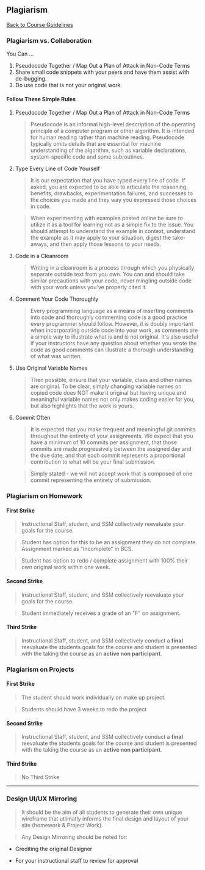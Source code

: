 ## Plagiarism
[Back to Course Guidelines](../../README.md#course-guidelines)

### Plagiarism vs. Collaboration

You Can ...
1. Pseudocode Together / Map Out a Plan of Attack in Non-Code Terms
2. Share small code snippets with your peers and have them assist with de-bugging. 
3. Do use code that is not your original work. 



#### Follow These Simple Rules


1. Pseudocode Together / Map Out a Plan of Attack in Non-Code Terms
    > Pseudocode is an informal high-level description of the operating principle of a computer program or other algorithm. It is intended for human reading rather than machine reading. Pseudocode typically omits details that are essential for machine understanding of the algorithm, such as variable declarations, system-specific code and some subroutines.

2. Type Every Line of Code Yourself

    > It is our expectation that you have typed every line of code. If asked, you are expected to be able to articulate the reasoning, benefits, drawbacks, experimentation failures, and successes to the choices you made and they way you expressed those choices in code.

    > When experimenting with examples posted online be sure to utilize it as a tool for learning not as a simple fix to the issue. You should attempt to understand the example in context, understand the example as it may apply to your situation, digest the take-aways, and then apply those lessons to your needs.


3. Code in a Cleanroom

    >Writing in a cleanroom is a process through which you physically separate outside text from you own. You can and should take similar precautions with your code, never mingling outside code with your work unless you've properly cited it.

4. Comment Your Code Thoroughly

    >Every programming language as a means of inserting comments into code and thoroughly commenting code is a good practice every programmer should follow. However, it is doubly important when incorporating outside code into your work, as comments are a simple way to illustrate what is and is not original. It's also useful if your instructors have any question about whether you wrote the code as good comments can illustrate a thorough understanding of what was written.

5. Use Original Variable Names

    > Then possible, ensure that your variable, class and other names are original. To be clear, simply changing variable names on copied code does NOT make it original but having unique and meaningful variable names not only makes coding easier for you, but also highlights that the work is yours.

6. Commit Often

    >It is expected that you make frequent and meaningful git commits throughout the entirety of your assignments. We expect that you have a minimum of 10 commits per assignment, that those commits are made progressively between the assigned day and the due date, and that each commit represents a proportional contribution to what will be your final submission.

    >Simply stated - we will not accept work that is composed of one commit representing the entirety of submission. 



### Plagiarism on Homework

#### First Strike

> Instructional Staff, student, and SSM collectively reevaluate your goals for the course.

>Student has option for this to be an assignment they do not complete. Assignment marked as “Incomplete” in BCS.

> Student has option to redo / complete assignment with 100% their own original work within one week.

#### Second Strike

> Instructional Staff, student, and SSM collectively reevaluate your goals for the course.

> Student  immediately receives a grade of an "F" on assignment.

#### Third Strike

> Instructional Staff, student, and SSM collectively conduct a **final** reevaluate the students goals for the course and student is presented with the taking the course as an **active non participant**.

### Plagiarism on Projects


#### First Strike

> The student should work individually on make up project.

> Students should have 3 weeks to redo the project

#### Second Strike

> Instructional Staff, student, and SSM collectively conduct a **final** reevaluate the students goals for the course and student is presented with the taking the course as an **active non participant**.

#### Third Strike

> No Third Strike


<hr> 


### Design UI/UX Mirroring

> It should be the aim of all students to generate their own unique wireframe that utlimatly informs the final design and layout of your site (homework & Project Work).

> Any Design Mirroring should be noted for: 

* Crediting the original Designer

* For your instructional staff to review for approval
